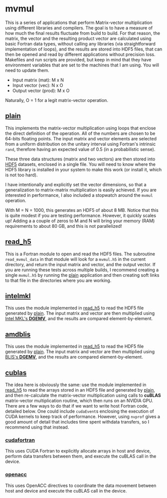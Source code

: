 # mvmul

This is a series of applications that perform Matrix-vector multiplication using different libraries and compilers. The goal is to have a measure of how much the final results fluctuate from build to build. For that reason, the matrix, the vector and the resulting product vector are calculated using basic Fortran data types, without calling any libraries (via straightforward implementation of loops), and the results are stored into HDF5 files, that can then be opened and read by different applications without precision loss. Makefiles and run scripts are provided, but keep in mind that they have environment variables that are set to the machines that I am using. You will need to update them.

- Input matrix (mat): M x N
- Input vector (vec): N x O
- Output vector (prod): M x O

Naturally, O = 1 for a legit matrix-vector operation.

## [plain](./plain)
This implements the matrix-vector multiplication using loops that enclose the direct definition of the operation. All of the numbers are chosen to be 64-bits floating points. The input matrix and vector elements are selected from a uniform distribution on the unitary interval using Fortran's intrinsic ```rand```, therefore having an expected value of 0.5 (in a probabilistic sense).

These three data structures (matrix and two vectors) are then stored into [HDF5](https://www.hdfgroup.org/solutions/hdf5/) datasets, enclosed in a single file. You will need to know where the HDF5 library is installed in your system to make this work (or install it, which is not too hard). 

I have intentionally and explicitly set the vector dimensions, so that a generalization to matrix-matrix multiplication is easily achieved. If you are interested in performance, I also included a stopwatch around the ```mvmul``` operation. 

With M = N = 1000, this generates an HDF5 of about 8 MB. Notice that this is quite modest if you are testing performance. However, it quickly scales up! Adding a a couple of zeros to M and N will bring your memory (RAM) requirements to about 80 GB, and this is not parallelized!



## [read_h5](./read_h5)
This is a Fortran module to open and read the HDF5 files. The subroutine ```read_mvmul_data``` in that module will look for a ```mvmul.h5``` in the current directory, and return the input matrix and vector, and the output vector. If you are running these tests across multiple builds, I recommend creating a single ```mvmul.h5``` by running the [plain](./plain) application and then creating soft links to that file in the directories where you are working.


## [intelmkl](./intelmkl)
This uses the module implemented in [read_h5](./read_h5) to read the HDF5 file generated by [plain](./plain). The input matrix and vector are then multiplied using [Intel MKL's **DGEMV**](https://www.intel.com/content/www/us/en/develop/documentation/onemkl-developer-reference-fortran/top/blas-and-sparse-blas-routines/blas-routines/blas-level-2-routines/gemv.html), and the results are compared element-by-element.


## [amdblis](./amdblis)
This uses the module implemented in [read_h5](./read_h5) to read the HDF5 file generated by [plain](./plain). The input matrix and vector are then multiplied using [BLIS's **DGEMV**](https://github.com/flame/blis), and the results are compared element-by-element.


## [cublas](./cublas)
The idea here is obviously the same: use the module implemented in [read_h5](./read_h5) to read the arrays stored in an HDF5 file and generated by [plain](./plain), and then re-calculate the matrix-vector multiplication using calls to **cuBLAS** matrix-vector multiplication routine, which then runs on an NVIDIA GPU. There are a few ways to do that if we want to write host Fortran code, detailed below. One could include ```cudaEvent```s enclosing the execution of CUDA kernels to keep track of performance. However, using ```nvprof``` gives a good amount of detail that includes time spent withdata transfers, so I recommend using that instead.

### [cudafortran](./cublas/cudafortran/mvmul)
This uses CUDA Fortran to explicitly allocate arrays in host and device, perform data transfers between them, and execute the cuBLAS call in the device. 

### [openacc](./cublas/openacc/mvmul)
This uses OpenACC directives to coordinate the data movement between host and device and execute the cuBLAS call in the device.
